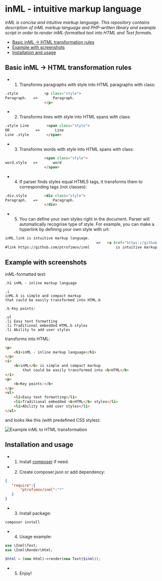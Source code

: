 # inML - intuitive markup language

*inML is concise and intuitive markup language. This repository contains description of inML markup language
and PHP-written library and example script in order to render inML-formatted text into HTML and Text formats.*

* [Basic inML -> HTML transformation rules](https://github.com/ptrofimov/inml/edit/master/readme.md#basic-inml---html-transformation-rules)
* [Example with screenshots](https://github.com/ptrofimov/inml/edit/master/readme.md#example-with-screenshots)
* [Installation and usage](https://github.com/ptrofimov/inml/edit/master/readme.md#installation-and-usage)

## Basic inML -> HTML transformation rules

* 1. Transforms paragraphs with style into HTML paragraphs with class:

```html
.style            <p class="style">
Paragraph.   =>       Paragraph.
                  </p>
```

* 2. Transforms lines with style into HTML spans with class:

```html
.style Line        <span class="style">
OR            =>       Line
Line .style        </span>
```

* 3. Transforms words with style into HTML spans with class:

```html
                  <span class="style">
word.style   =>       word
                  </span>
```

* 4. If parser finds styles equal HTML5 tags,
it transforms them to corresponding tags (not classes):

```html
.div.style        <div class="style">
Paragraph.   =>       Paragraph.
                  </div>
```

* 5. You can define your own styles right in the document. Parser will automatically recognise type of style. For example, you can make a hyperlink by defining your own style with url:

```html
inML.link is intuitive markup language.        
                                          =>   <a href="https://github.com/ptrofimov/inml">inML</a>
#link https://github.com/ptrofimov/inml            is intuitive markup language.
```

## Example with screenshots

inML-formatted text:

```text
.h1 inML - inline markup language

.i
inML.b is simple and compact markup
that could be easily transformed into HTML.b

.b Key points:

.ul
.li Easy text formatting
.li Traditional embedded HTML.b styles
.li Ability to add user styles
```

transforms into HTML:

```html
<p>
    <h1>inML - inline markup language</h1>
</p>
<i>
    <b>inML</b> is simple and compact markup
        that could be easily transformed into <b>HTML</b>
</i>
<p>
    <b>Key points:</b>
</p>
<ul>
    <li>Easy text formatting</li>
    <li>Traditional embedded <b>HTML</b> styles</li>
    <li>Ability to add user styles</li>
</ul>
```

and looks like this (with predefined CSS styles):

![Example inML to HTML transformation](https://raw.github.com/ptrofimov/inml/master/examples/example.jpg)

## Installation and usage

* 1. Install [composer](http://getcomposer.org/download/) if need.
* 2. Create composer.json or add dependency:

```json
{
   "require":{
       "ptrofimov/inml":"*"
   }
}
```

* 3. Install package:
 
```sh
composer install
```

* 4. Usage example:
 
```php
use \Inml\Text;
use \Inml\Render\Html;

$html = (new Html)->render(new Text($inml));
```

* 5. Enjoy!
